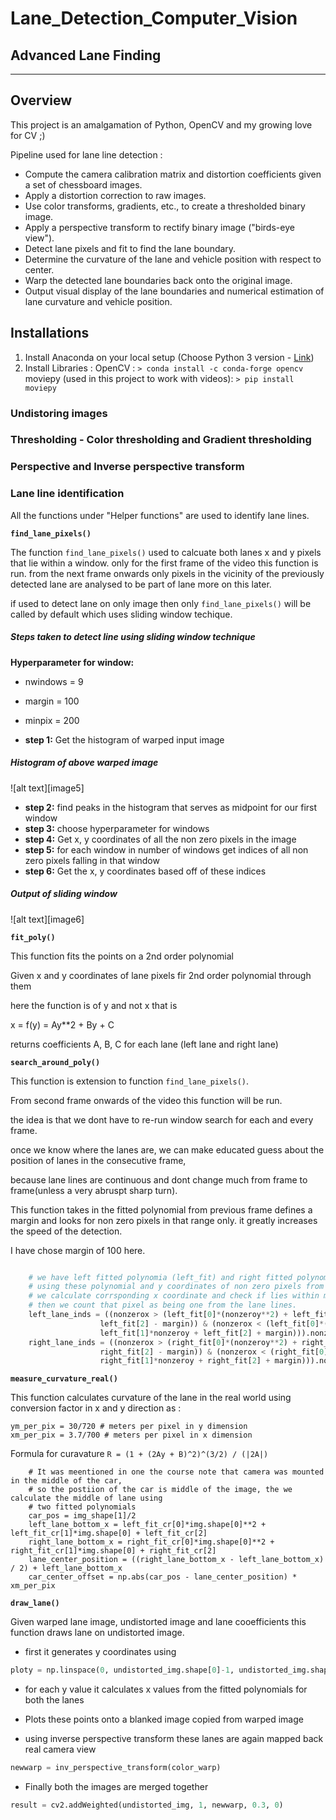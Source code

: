 # Lane_Detection_Computer_Vision
 ## Advanced Lane Finding

---

Overview
---

This project is an amalgamation of Python, OpenCV and my growing love for CV ;)

Pipeline used for lane line detection :
* Compute the camera calibration matrix and distortion coefficients given a set of chessboard images.
* Apply a distortion correction to raw images.
* Use color transforms, gradients, etc., to create a thresholded binary image.
* Apply a perspective transform to rectify binary image ("birds-eye view").
* Detect lane pixels and fit to find the lane boundary.
* Determine the curvature of the lane and vehicle position with respect to center.
* Warp the detected lane boundaries back onto the original image.
* Output visual display of the lane boundaries and numerical estimation of lane curvature and vehicle position.

Installations
---

1. Install Anaconda on your local setup (Choose Python 3 version - [Link](https://www.anaconda.com/distribution/))
2. Install Libraries :
OpenCV : `> conda install -c conda-forge opencv `
moviepy (used in this project to work with videos): `> pip install moviepy`


### Undistoring images 


### Thresholding - Color thresholding and Gradient thresholding



### Perspective and Inverse perspective transform


### Lane line identification

All the functions under "Helper functions" are used to identify lane lines.

__`find_lane_pixels()`__

The function `find_lane_pixels()` used to calcuate both lanes x and y pixels that lie within a window. only for the first frame of the video this function is run. from the next frame onwards only pixels in the vicinity of the previously detected lane  are analysed to be part of lane more on this later.

if used to detect lane on only image then only `find_lane_pixels()` will be called by default which uses sliding window techique.

##### Steps taken to detect line using sliding window technique

__Hyperparameter for window:__
* nwindows = 9
* margin = 100
* minpix = 200

* __step 1:__ Get the histogram of warped input image

##### Histogram of above warped image
![alt text][image5]

* __step 2:__ find peaks in the histogram that serves as midpoint for our first window
* __step 3:__ choose hyperparameter for windows
* __step 4:__ Get x, y coordinates of all the non zero pixels in the image
* __step 5:__ for each window in number of windows get indices of all non zero pixels falling in that window
* __step 6:__ Get the x, y coordinates based off of these indices

##### Output of sliding window
![alt text][image6]

__`fit_poly()`__

This function fits the points on a 2nd order polynomial

Given x and y coordinates of lane pixels fir 2nd order polynomial through them
    
here the function is of y and not x that is
    
x = f(y) = Ay**2 + By + C
    
returns coefficients A, B, C for each lane (left lane and right lane)

__`search_around_poly()`__

This function is extension to function `find_lane_pixels()`.
    
From second frame onwards of the video this function will be run.

the idea is that we dont have to re-run window search for each and every frame.
    
once we know where the lanes are, we can make educated guess about the position of lanes in the consecutive frame,
    
because lane lines are continuous and dont change much from frame to frame(unless a very abruspt sharp turn).
    
This function takes in the fitted polynomial from previous frame defines a margin and looks for non zero pixels in that range only. it greatly increases the speed of the detection.

I have chose margin of 100 here.

```python

    # we have left fitted polynomia (left_fit) and right fitted polynomial (right_fit) from previous frame,
    # using these polynomial and y coordinates of non zero pixels from warped image, 
    # we calculate corrsponding x coordinate and check if lies within margin, if it does then
    # then we count that pixel as being one from the lane lines.
    left_lane_inds = ((nonzerox > (left_fit[0]*(nonzeroy**2) + left_fit[1]*nonzeroy + 
                    left_fit[2] - margin)) & (nonzerox < (left_fit[0]*(nonzeroy**2) + 
                    left_fit[1]*nonzeroy + left_fit[2] + margin))).nonzero()[0]
    right_lane_inds = ((nonzerox > (right_fit[0]*(nonzeroy**2) + right_fit[1]*nonzeroy + 
                    right_fit[2] - margin)) & (nonzerox < (right_fit[0]*(nonzeroy**2) + 
                    right_fit[1]*nonzeroy + right_fit[2] + margin))).nonzero()[0]
```

__`measure_curvature_real()`__

This function calculates curvature of the lane in the real world using conversion factor in x and y direction as :

    ym_per_pix = 30/720 # meters per pixel in y dimension
    xm_per_pix = 3.7/700 # meters per pixel in x dimension
    
Formula for curavature `R = (1 + (2Ay + B)^2)^(3/2) / (|2A|)`
    
```pyhon
    # It was meentioned in one the course note that camera was mounted in the middle of the car,
    # so the postiion of the car is middle of the image, the we calculate the middle of lane using
    # two fitted polynomials
    car_pos = img_shape[1]/2
    left_lane_bottom_x = left_fit_cr[0]*img.shape[0]**2 + left_fit_cr[1]*img.shape[0] + left_fit_cr[2]
    right_lane_bottom_x = right_fit_cr[0]*img.shape[0]**2 + right_fit_cr[1]*img.shape[0] + right_fit_cr[2]
    lane_center_position = ((right_lane_bottom_x - left_lane_bottom_x) / 2) + left_lane_bottom_x
    car_center_offset = np.abs(car_pos - lane_center_position) * xm_per_pix
``` 

__`draw_lane()`__

Given warped lane image, undistorted image and lane cooefficients this function draws lane on undistorted image.

* first it generates y coordinates using

```python
ploty = np.linspace(0, undistorted_img.shape[0]-1, undistorted_img.shape[0])
```
* for each y value it calculates x values from the fitted polynomials for both the lanes 

* Plots these points onto a blanked image copied from warped image

* using inverse perspective transform these lanes are again mapped back real camera view

```python
newwarp = inv_perspective_transform(color_warp)
```

* Finally both the images are merged together

```python
result = cv2.addWeighted(undistorted_img, 1, newwarp, 0.3, 0)
```

